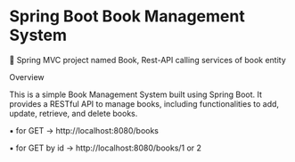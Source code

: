 # Spring Boot Book Management System
🔸 Spring MVC project named Book, Rest-API calling services of book entity

Overview

This is a simple Book Management System built using Spring Boot. It provides a RESTful API to manage books, including functionalities to add, update, retrieve, and delete books.


▪  for GET -> http://localhost:8080/books

▪  for GET by id -> http://localhost:8080/books/1 or 2
